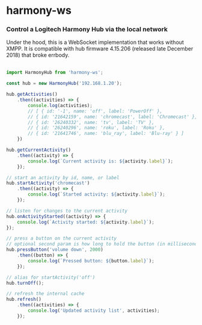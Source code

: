 # harmony-ws

### Control a Logitech Harmony Hub via the local network

Under the hood, this is a WebSocket implementation that works without XMPP. It is compatible with hub firmware 4.15.206 (released late December 2018) that broke errbody.
<br>
<br>

```javascript
import HarmonyHub from 'harmony-ws';

const hub = new HarmonyHub('192.168.1.20');

hub.getActivities()
    .then((activities) => {
        console.log(activities);
        // [ { id: '-1', name: 'off', label: 'PowerOff' },
        // { id: '21642159', name: 'chromecast', label: 'Chromecast' },
        // { id: '26240332', name: 'tv', label: 'TV' },
        // { id: '26240296', name: 'roku', label: 'Roku' },
        // { id: '21641746', name: 'blu_ray', label: 'Blu-ray' } ]
    })

hub.getCurrentActivity()
    .then((activity) => {
        console.log(`Current activity is: ${activity.label}`);
    });

// start an activity by id, name, or label
hub.startActivity('chromecast')
    .then((activity) => {
        console.log(`Started activity: ${activity.label}`);
    });

// listen for changes to the current activity
hub.onActivityStarted((activity) => {
    console.log(`Activity started: ${activity.label}`);
});

// press a button on the current activity
// optional second param is how long to hold the button (in milliseconds)
hub.pressButton('volume down', 2000)
    .then((button) => {
        console.log(`Pressed button: ${button.label}`);
    });

// alias for startActivity('off')
hub.turnOff();

// refresh the internal cache
hub.refresh()
    .then((activities) => {
        console.log('Updated activity list', activities);
    });
```
